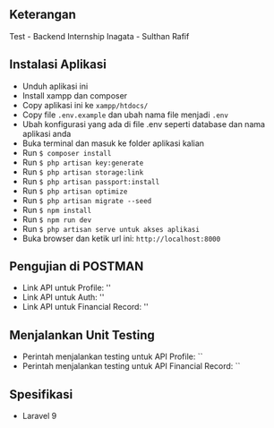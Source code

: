 ## Keterangan

Test - Backend Internship Inagata - Sulthan Rafif

## Instalasi Aplikasi

-   Unduh aplikasi ini
-   Install xampp dan composer
-   Copy aplikasi ini ke `xampp/htdocs/`
-   Copy file `.env.example` dan ubah nama file menjadi `.env`
-   Ubah konfigurasi yang ada di file .env seperti database dan nama aplikasi anda
-   Buka terminal dan masuk ke folder aplikasi kalian
-   Run `$ composer install`
-   Run `$ php artisan key:generate`
-   Run `$ php artisan storage:link`
-   Run `$ php artisan passport:install`
-   Run `$ php artisan optimize`
-   Run `$ php artisan migrate --seed`
-   Run `$ npm install`
-   Run `$ npm run dev`
-   Run `$ php artisan serve untuk akses aplikasi`
-   Buka browser dan ketik url ini: `http://localhost:8000`

## Pengujian di POSTMAN

-   Link API untuk Profile: ''
-   Link API untuk Auth: ''
-   Link API untuk Financial Record: ''

## Menjalankan Unit Testing

-   Perintah menjalankan testing untuk API Profile:
    ``
-   Perintah menjalankan testing untuk API Financial Record:
    ``

## Spesifikasi

-   Laravel 9
